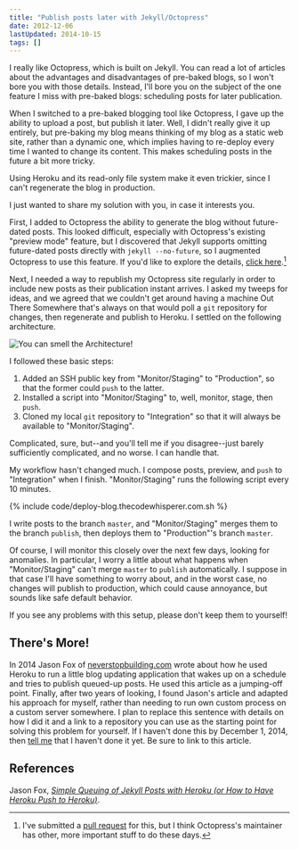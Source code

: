 ```yaml
---
title: "Publish posts later with Jekyll/Octopress"
date: 2012-12-06
lastUpdated: 2014-10-15
tags: []
---
```

<style type="text/css">
span.keep-together { white-space: nowrap; }
</style>

I really like Octopress, which is built on Jekyll. You can read a lot of articles about the advantages and disadvantages of pre-baked blogs, so I won't bore you with those details. Instead, I'll bore you on the subject of the one feature I miss with pre-baked blogs: scheduling posts for later publication.

When I switched to a pre-baked blogging tool like Octopress, I gave up the ability to upload a post, but publish it later. Well, I didn't really give it up entirely, but pre-baking my blog means thinking of my blog as a static web site, rather than a dynamic one, which implies having to re-deploy every time I wanted to change its content. This makes scheduling posts in the future a bit more tricky.

Using Heroku and its read-only file system make it even trickier, since I can't regenerate the blog in production.

I just wanted to share my solution with you, in case it interests you.
<!-- more -->

First, I added to Octopress the ability to generate the blog without future-dated posts. This looked difficult, especially with Octopress's existing "preview mode" feature, but I discovered that Jekyll supports omitting future-dated posts directly with <span class="keep-together">`jekyll --no-future`</span>, so I augmented Octopress to use this feature. If you'd like to explore the details, [click here](https://link.jbrains.ca/11rxWGB).[^pull-request]

[^pull-request]: I've submitted a [pull request](https://link.jbrains.ca/11Hde4E) for this, but I think Octopress's maintainer has other, more important stuff to do these days.

Next, I needed a way to republish my Octopress site regularly in order to include new posts as their publication instant arrives. I asked my tweeps for ideas, and we agreed that we couldn't get around having a machine Out There Somewhere that's always on that would poll a `git` repository for changes, then regenerate and publish to Heroku. I settled on the following architecture.

![You can smell the Architecture!](/images/PublishLater-Octopress-Heroku/blog-architecture.png)

I followed these basic steps:

1. Added an SSH public key from "Monitor/Staging" to "Production", so that the former could `push` to the latter.
1. Installed a script into "Monitor/Staging" to, well, monitor, stage, then `push`.
1. Cloned my local `git` repository to "Integration" so that it will always be available to "Monitor/Staging".

Complicated, sure, but--and you'll tell me if you disagree--just barely sufficiently complicated, and no worse. I can handle that.

My workflow hasn't changed much. I compose posts, preview, and `push` to "Integration" when I finish. "Monitor/Staging" runs the following script every 10 minutes.

{% include code/deploy-blog.thecodewhisperer.com.sh %}

I write posts to the branch `master`, and "Monitor/Staging" merges them to the branch `publish`, then deploys them to "Production"'s branch `master`.

Of course, I will monitor this closely over the next few days, looking for anomalies. In particular, I worry a little about what happens when "Monitor/Staging" can't merge `master` to `publish` automatically. I suppose in that case I'll have something to worry about, and in the worst case, no changes will publish to production, which could cause annoyance, but sounds like safe default behavior.

If you see any problems with this setup, please don't keep them to yourself!

## There's More!

In 2014 Jason Fox of [neverstopbuilding.com](https://www.neverstopbuilding.com) wrote about how he used Heroku to run a little blog updating application that wakes up on a schedule and tries to publish queued-up posts. He used this article as a jumping-off point. Finally, after two years of looking, I found Jason's article and adapted his approach for myself, rather than needing to run own custom process on a custom server somewhere. I plan to replace this sentence with details on how I did it and a link to a repository you can use as the starting point for solving this problem for yourself. If I haven't done this by December 1, 2014, then [tell me](https://tell.jbrains.ca) that I haven't done it yet. Be sure to link to this article.

## References

Jason Fox, [_Simple Queuing of Jekyll Posts with Heroku (or How to Have Heroku Push to Heroku)_](https://bit.ly/1w2RjEq).
